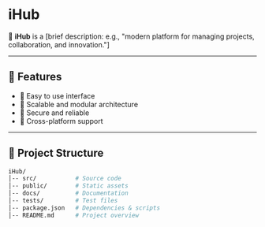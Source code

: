 # iHub

🚀 **iHub** is a [brief description: e.g., "modern platform for managing projects, collaboration, and innovation."]

---

## 📌 Features
- 🔹 Easy to use interface  
- 🔹 Scalable and modular architecture  
- 🔹 Secure and reliable  
- 🔹 Cross-platform support  

---

## 📂 Project Structure
```bash
iHub/
│-- src/           # Source code
│-- public/        # Static assets
│-- docs/          # Documentation
│-- tests/         # Test files
│-- package.json   # Dependencies & scripts
│-- README.md      # Project overview
